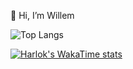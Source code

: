 👋 Hi, I’m Willem

![Top Langs](https://github-readme-stats.vercel.app/api/top-langs/?username=anuraghazra&hide_progress=true)

[![Harlok's WakaTime stats](https://github-readme-stats.vercel.app/api/wakatime?username=ffflabs)](https://github.com/anuraghazra/github-readme-stats)
